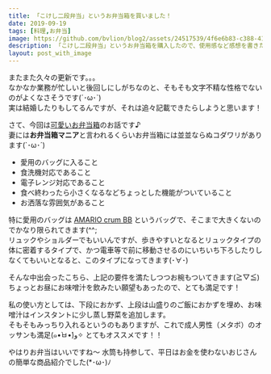 ```yaml
---
title: 「こけし二段弁当」というお弁当箱を買いました！
date: 2019-09-19
tags: [料理,お弁当]
image: https://github.com/bvlion/blog2/assets/24517539/4f6e6b83-c388-4157-9ea8-94cdfd8982fd
description: 「こけし二段弁当」というお弁当箱を購入したので、使用感など感想を書きたいと思います(*･ω･)ﾉ
layout: post_with_image
---
```


またまた久々の更新です。。。  
なかなか業務が忙しいと後回しにしがちなのと、そもそも文字不精な性格でないのがよくなさそうです(´･ω･`)  
実は結婚したりもしてるんですが、それは追々記載できたらしようと思います！

さて、今回は[可愛いお弁当箱](https://amzn.to/3V6rur8)のお話です♪  
妻には**お弁当箱マニア**と言われるくらいお弁当箱には並並ならぬコダワリがあります(`･ω･´)

- 愛用のバッグに入ること
- 食洗機対応であること
- 電子レンジ対応であること
- 食べ終わったら小さくなるなどちょっとした機能がついていること
- お洒落な雰囲気があること

特に愛用のバッグは [AMARIO crum BB](https://amzn.to/353uYOn) というバッグで、そこまで大きくないのでかなり限られてきます(^^;  
リュックやショルダーでもいいんですが、歩きやすいとなるとリュックタイプの体に密着するタイプで、かつ電車等で前に移動させるのにいちいち下ろしたりしなくてもいいとなると、このタイプになってきます(･∀･)

そんな中出会ったこちら、上記の要件を満たしつつお椀もついてきます(≧▽≦)  
ちょっとお昼にお味噌汁を飲みたい願望もあったので、とても満足です！

私の使い方としては、下段におかず、上段は山盛りのご飯におかずを埋め、お味噌汁はインスタントに少し蒸し野菜を追加します。  
そもそもみっちり入れるというのもありますが、これで成人男性（メタボ）のオッサンも満足(๑•̀ㅂ•́)و✧ 
とてもオススメです！！

やはりお弁当はいいですね〜 
水筒も持参して、平日はお金を使わないおじさんの簡単な商品紹介でした(*･ω･)ﾉ